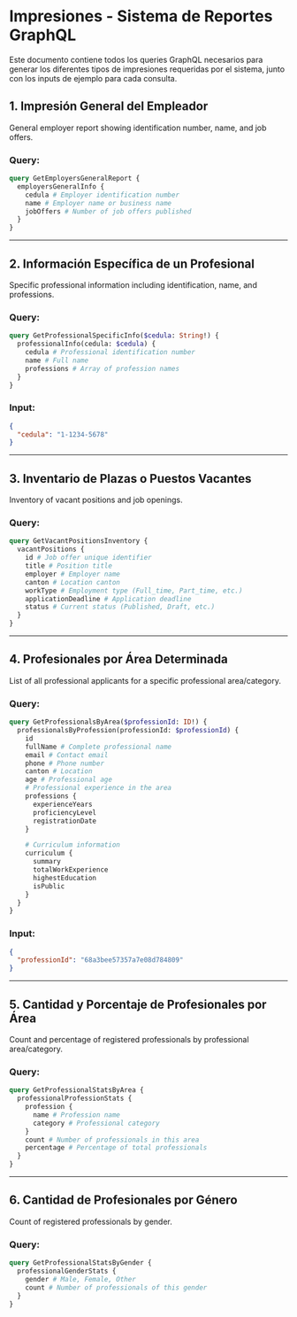 # Impresiones - Sistema de Reportes GraphQL

Este documento contiene todos los queries GraphQL necesarios para generar los diferentes tipos de impresiones requeridas por el sistema, junto con los inputs de ejemplo para cada consulta.

## 1. Impresión General del Empleador

General employer report showing identification number, name, and job offers.

### Query:

```graphql
query GetEmployersGeneralReport {
  employersGeneralInfo {
    cedula # Employer identification number
    name # Employer name or business name
    jobOffers # Number of job offers published
  }
}
```

---

## 2. Información Específica de un Profesional

Specific professional information including identification, name, and professions.

### Query:

```graphql
query GetProfessionalSpecificInfo($cedula: String!) {
  professionalInfo(cedula: $cedula) {
    cedula # Professional identification number
    name # Full name
    professions # Array of profession names
  }
}
```

### Input:

```json
{
  "cedula": "1-1234-5678"
}
```

---

## 3. Inventario de Plazas o Puestos Vacantes

Inventory of vacant positions and job openings.

### Query:

```graphql
query GetVacantPositionsInventory {
  vacantPositions {
    id # Job offer unique identifier
    title # Position title
    employer # Employer name
    canton # Location canton
    workType # Employment type (Full_time, Part_time, etc.)
    applicationDeadline # Application deadline
    status # Current status (Published, Draft, etc.)
  }
}
```

---

## 4. Profesionales por Área Determinada

List of all professional applicants for a specific professional area/category.

### Query:

```graphql
query GetProfessionalsByArea($professionId: ID!) {
  professionalsByProfession(professionId: $professionId) {
    id
    fullName # Complete professional name
    email # Contact email
    phone # Phone number
    canton # Location
    age # Professional age
    # Professional experience in the area
    professions {
      experienceYears
      proficiencyLevel
      registrationDate
    }

    # Curriculum information
    curriculum {
      summary
      totalWorkExperience
      highestEducation
      isPublic
    }
  }
}
```

### Input:

```json
{
  "professionId": "68a3bee57357a7e08d784809"
}
```

---

## 5. Cantidad y Porcentaje de Profesionales por Área

Count and percentage of registered professionals by professional area/category.

### Query:

```graphql
query GetProfessionalStatsByArea {
  professionalProfessionStats {
    profession {
      name # Profession name
      category # Professional category
    }
    count # Number of professionals in this area
    percentage # Percentage of total professionals
  }
}
```

---

## 6. Cantidad de Profesionales por Género

Count of registered professionals by gender.

### Query:

```graphql
query GetProfessionalStatsByGender {
  professionalGenderStats {
    gender # Male, Female, Other
    count # Number of professionals of this gender
  }
}
```
